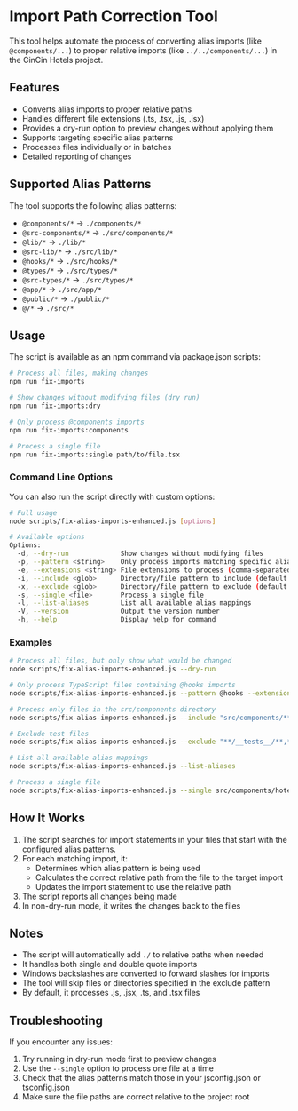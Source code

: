 # Import Path Correction Tool

This tool helps automate the process of converting alias imports (like `@components/...`) to proper relative imports (like `../../components/...`) in the CinCin Hotels project.

## Features

- Converts alias imports to proper relative paths
- Handles different file extensions (.ts, .tsx, .js, .jsx)
- Provides a dry-run option to preview changes without applying them
- Supports targeting specific alias patterns
- Processes files individually or in batches
- Detailed reporting of changes

## Supported Alias Patterns

The tool supports the following alias patterns:

- `@components/*` → `./components/*`
- `@src-components/*` → `./src/components/*`
- `@lib/*` → `./lib/*`
- `@src-lib/*` → `./src/lib/*`
- `@hooks/*` → `./src/hooks/*`
- `@types/*` → `./src/types/*`
- `@src-types/*` → `./src/types/*`
- `@app/*` → `./src/app/*`
- `@public/*` → `./public/*`
- `@/*` → `./src/*`

## Usage

The script is available as an npm command via package.json scripts:

```bash
# Process all files, making changes
npm run fix-imports

# Show changes without modifying files (dry run)
npm run fix-imports:dry

# Only process @components imports 
npm run fix-imports:components

# Process a single file
npm run fix-imports:single path/to/file.tsx
```

### Command Line Options

You can also run the script directly with custom options:

```bash
# Full usage
node scripts/fix-alias-imports-enhanced.js [options]

# Available options
Options:
  -d, --dry-run             Show changes without modifying files
  -p, --pattern <string>    Only process imports matching specific alias pattern (e.g. @components)
  -e, --extensions <string> File extensions to process (comma-separated) (default: "js,jsx,ts,tsx")
  -i, --include <glob>      Directory/file pattern to include (default: "**/*.{js,jsx,ts,tsx}")
  -x, --exclude <glob>      Directory/file pattern to exclude (default: "node_modules/**,**/node_modules/**,dist/**,build/**")
  -s, --single <file>       Process a single file
  -l, --list-aliases        List all available alias mappings
  -V, --version             Output the version number
  -h, --help                Display help for command
```

### Examples

```bash
# Process all files, but only show what would be changed
node scripts/fix-alias-imports-enhanced.js --dry-run

# Only process TypeScript files containing @hooks imports
node scripts/fix-alias-imports-enhanced.js --pattern @hooks --extensions ts,tsx

# Process only files in the src/components directory
node scripts/fix-alias-imports-enhanced.js --include "src/components/**/*.tsx"

# Exclude test files
node scripts/fix-alias-imports-enhanced.js --exclude "**/__tests__/**,**/*.test.*"

# List all available alias mappings
node scripts/fix-alias-imports-enhanced.js --list-aliases

# Process a single file
node scripts/fix-alias-imports-enhanced.js --single src/components/hotels/HotelCard.tsx
```

## How It Works

1. The script searches for import statements in your files that start with the configured alias patterns.
2. For each matching import, it:
   - Determines which alias pattern is being used
   - Calculates the correct relative path from the file to the target import
   - Updates the import statement to use the relative path
3. The script reports all changes being made
4. In non-dry-run mode, it writes the changes back to the files

## Notes

- The script will automatically add `./` to relative paths when needed
- It handles both single and double quote imports
- Windows backslashes are converted to forward slashes for imports
- The tool will skip files or directories specified in the exclude pattern
- By default, it processes .js, .jsx, .ts, and .tsx files

## Troubleshooting

If you encounter any issues:

1. Try running in dry-run mode first to preview changes
2. Use the `--single` option to process one file at a time
3. Check that the alias patterns match those in your jsconfig.json or tsconfig.json
4. Make sure the file paths are correct relative to the project root